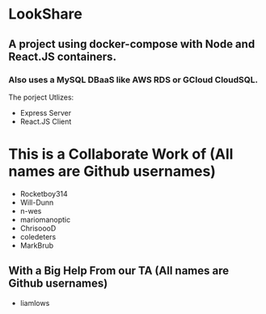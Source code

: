 # LookShare
## A project using docker-compose with Node and React.JS containers.
### Also uses a MySQL DBaaS like AWS RDS or GCloud CloudSQL.
The porject Utlizes: 
- Express Server
- React.JS Client

# This is a Collaborate Work of (All names are Github usernames)
- Rocketboy314
- Will-Dunn
- n-wes
- mariomanoptic
- ChrisoooD
- coledeters
- MarkBrub

## With a Big Help From our TA (All names are Github usernames)
- liamlows


